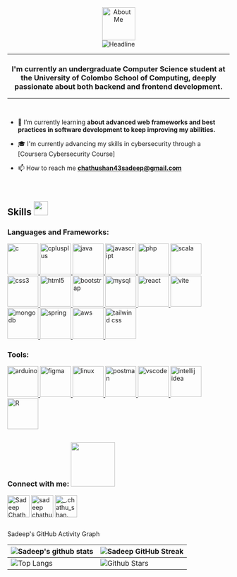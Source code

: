 <div align="center" style="display: flex; justify-content: center; align-items: center; flex-direction: column;">
    <picture>
        <img src="https://media.giphy.com/media/TEnXkcsHrP4YedChhA/giphy.gif" width="75"" alt="About Me" width="100px">
    </picture>
    <img src="https://readme-typing-svg.herokuapp.com?color=%236FDA44&size=32&center=true&vCenter=true&width=600&height=50&lines=Hi+there+I'm+Sadeep+%F0%9F%91%8B;Computer+Science+Student;Back-End+Developer;Problem+Solver;" alt="Headline">
</div>


---

<h3 align="center"> I'm currently an undergraduate Computer Science student at the University of Colombo School of Computing, deeply passionate about both backend and frontend development.</h3>


<hr style="width:-1px; background-color: #333; border: none;">


<!--<p align="left"> <img src="https://komarev.com/ghpvc/?username=sadeepchathushan&label=Profile%20views&color=0e75b6&style=flat" alt="sadeepchathushan" /> </p> -->
<br>

- 🌱 I’m currently learning **about advanced web frameworks and best practices in software development to keep improving my abilities.**
- 🎓 I'm currently advancing my skills in cybersecurity through a [Coursera Cybersecurity Course]

- 📫 How to reach me **chathushan43sadeep@gmail.com**

  <br>

<h2> Skills <img src="https://media2.giphy.com/media/QssGEmpkyEOhBCb7e1/giphy.gif?cid=ecf05e47a0n3gi1bfqntqmob8g9aid1oyj2wr3ds3mg700bl&rid=giphy.gif" width="32px"> </h2>
<h3 align="left">Languages and Frameworks:</h3>
<p align="left">
  <a href="https://www.cprogramming.com/" target="_blank" rel="noreferrer"> 
    <img src="https://github.com/Scar1109/skill-icons/blob/main/icons/C.svg" alt="c" width="70" height="70"/> 
  </a>
  <a href="https://www.w3schools.com/cpp/" target="_blank" rel="noreferrer"> 
    <img src="https://github.com/Scar1109/skill-icons/blob/main/icons/CPP.svg" alt="cplusplus" width="70" height="70"/> 
  </a>
  <a href="https://www.java.com" target="_blank" rel="noreferrer"> 
    <img src="https://github.com/Scar1109/skill-icons/blob/main/icons/Java-Dark.svg" alt="java" width="70" height="70"/> 
  </a>
  <a href="https://developer.mozilla.org/en-US/docs/Web/JavaScript" target="_blank" rel="noreferrer"> 
    <img src="https://github.com/Scar1109/skill-icons/blob/main/icons/JavaScript.svg" alt="javascript" width="70" height="70"/> 
  </a>
  <a href="https://www.php.net" target="_blank" rel="noreferrer"> 
    <img src="https://github.com/Scar1109/skill-icons/blob/main/icons/PHP-Dark.svg" alt="php" width="70" height="70"/> 
  </a>
  <a href="https://www.scala-lang.org" target="_blank" rel="noreferrer"> 
    <img src="https://github.com/Scar1109/skill-icons/blob/main/icons/Scala-Dark.svg" alt="scala" width="70" height="70"/> 
  </a>
     <a href="https://www.w3schools.com/css/" target="_blank" rel="noreferrer"> 
    <img src="https://github.com/Scar1109/skill-icons/blob/main/icons/CSS.svg" alt="css3" width="70" height="70"/> 
  </a>
     <a href="https://www.w3.org/html/" target="_blank" rel="noreferrer"> 
    <img src="https://github.com/Scar1109/skill-icons/blob/main/icons/HTML.svg" alt="html5" width="70" height="70"/> 
  </a>
    <a href="https://getbootstrap.com" target="_blank" rel="noreferrer"> 
    <img src="https://github.com/Scar1109/skill-icons/blob/main/icons/Bootstrap.svg" alt="bootstrap" width="70" height="70"/> 
  </a>
  <a href="https://www.mysql.com/" target="_blank" rel="noreferrer"> 
    <img src="https://github.com/Scar1109/skill-icons/blob/main/icons/MySQL-Dark.svg" alt="mysql" width="70" height="70"/> 
  </a>
  <a href="https://reactjs.org/" target="_blank" rel="noreferrer"> 
    <img src="https://github.com/Scar1109/skill-icons/blob/main/icons/React-Dark.svg" alt="react" width="70" height="70"/> 
  </a>
  <a href="https://vitejs.dev/" target="_blank" rel="noreferrer"> 
    <img src="https://vitejs.dev/logo.svg" alt="vite" width="70" height="70"/> 
  </a>
   <a href="https://www.mongodb.com/" target="_blank" rel="noreferrer"> 
    <img src="https://github.com/Scar1109/skill-icons/blob/main/icons/MongoDB.svg" alt="mongodb" width="70" height="70"/> 
  </a>
  <a href="https://spring.io/" target="_blank" rel="noreferrer"> 
    <img src="https://github.com/Scar1109/skill-icons/blob/main/icons/Spring-Dark.svg" alt="spring" width="70" height="70"/> 
  </a>
  <a href="https://aws.amazon.com/" target="_blank" rel="noreferrer">
    <img src="https://github.com/Scar1109/skill-icons/blob/main/icons/AWS-Dark.svg" alt="aws" width="70" height="70"/>
</a>
<a href="https://tailwindcss.com/" target="_blank" rel="noreferrer">
    <img src="https://github.com/Scar1109/skill-icons/blob/main/icons/TailwindCSS-Dark.svg" alt="tailwind css" width="70" height="70"/>
</a>
    
</p>

<h3 align="left">Tools:</h3>
<p align="left">
  <a href="https://www.arduino.cc/" target="_blank" rel="noreferrer"> 
    <img src="https://cdn.worldvectorlogo.com/logos/arduino-1.svg" alt="arduino" width="70" height="70"/> 
  </a>
 
  <a href="https://www.figma.com/" target="_blank" rel="noreferrer"> 
    <img src="https://github.com/Scar1109/skill-icons/blob/main/icons/Figma-Dark.svg" alt="figma" width="70" height="70"/> 
  </a>
 
  
  <a href="https://www.linux.org/" target="_blank" rel="noreferrer"> 
    <img src="https://github.com/Scar1109/skill-icons/blob/main/icons/Linux-Dark.svg" alt="linux" width="70" height="70"/> 
  </a>
  
 
  <a href="https://postman.com" target="_blank" rel="noreferrer"> 
    <img src="https://github.com/Scar1109/skill-icons/blob/main/icons/Postman.svg" alt="postman" width="70" height="70"/> 
  </a>
  <a href="https://code.visualstudio.com" target="_blank" rel="noreferrer"> 
    <img src="https://github.com/Scar1109/skill-icons/blob/main/icons/VSCode-Dark.svg" alt="vscode" width="70" height="70"/> 
  </a>
  <a href="https://www.jetbrains.com/idea/" target="_blank" rel="noreferrer">
    <img src="https://cdn.jsdelivr.net/gh/devicons/devicon@latest/icons/intellij/intellij-original.svg" alt="intellij idea" width="70" height="70"/>
</a>
<a href="https://www.r-project.org/" target="_blank" rel="noreferrer">
    <img src="https://github.com/Scar1109/skill-icons/blob/main/icons/R-Dark.svg" alt="R" width="70" height="70"/>
</a>


</p>



##
<h3 align="left">Connect with me: <img src='https://raw.githubusercontent.com/ShahriarShafin/ShahriarShafin/main/Assets/handshake.gif' width="100px"></h3>
<p align="left">
<a href="https://www.linkedin.com/in/sadeep-chathushan-a9a675281/" target="blank"><img align="center" src="https://raw.githubusercontent.com/rahuldkjain/github-profile-readme-generator/master/src/images/icons/Social/linked-in-alt.svg" alt="Sadeep Chathushan" height="50" width="50" /></a>
<a href="https://fb.com/SadeepChathushan" target="blank"><img align="center" src="https://raw.githubusercontent.com/rahuldkjain/github-profile-readme-generator/master/src/images/icons/Social/facebook.svg" alt="sadeep chathushan" height="50" width="50" /></a>
<a href="https://instagram.com/_.chathu_shan._" target="blank"><img align="center" src="https://raw.githubusercontent.com/rahuldkjain/github-profile-readme-generator/master/src/images/icons/Social/instagram.svg" alt="_.chathu_shan._" height="50" width="50" /></a>


</p>

##

Sadeep's GitHub Activity Graph

| ![Sadeep's github stats](https://github-readme-stats.vercel.app/api?username=SadeepChathushan&show_icons=true&theme=tokyonight) | ![Sadeep GitHub Streak](https://github-readme-streak-stats.herokuapp.com/?user=SadeepChathushan&theme=tokyonight) |
| --- | --- |
| ![Top Langs](https://github-readme-stats.vercel.app/api/top-langs/?username=SadeepChathushan&theme=tokyonight) | ![Github Stars](https://github-readme-stats.vercel.app/api?username=SadeepChathushan&show_icons=true&locale=en&count_private=true&hide_rank=true&custom_title=My%20GitHub%20Stats&disable_animations=true&theme=tokyonight) |



